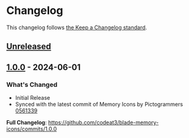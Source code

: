 # Changelog

This changelog follows [the Keep a Changelog standard](https://keepachangelog.com).

## [Unreleased](https://github.com/codeat3/blade-memory-icons/compare/1.0.0...HEAD)

## [1.0.0](https://github.com/codeat3/blade-memory-icons/compare/1.0.0...1.0.0) - 2024-06-01

### What's Changed

- Initial Release
- Synced with the latest commit of Memory Icons by Pictogrammers [0561339](https://github.com/Pictogrammers/Memory/commit/05613390ba01aeeedc9a4a07bf52573827813a8e)

**Full Changelog**: https://github.com/codeat3/blade-memory-icons/commits/1.0.0
